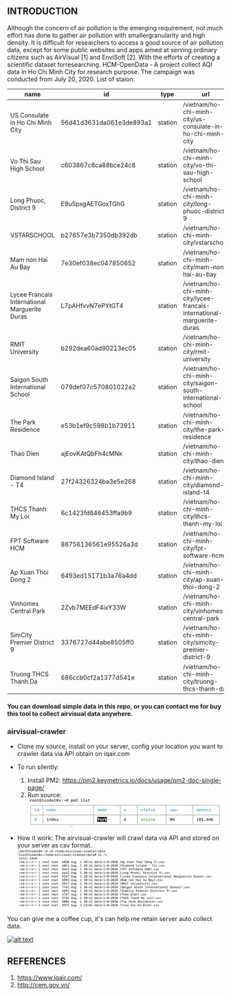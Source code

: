 ## INTRODUCTION
Although the concern of air pollution is the emerging requirement, not much effort has done to gather air pollution with smallergranularity and high density. It is difficult for researchers to access a good source of air pollution data, except for some public websites and apps aimed at serving ordinary citizens such as AirVisual [1] and EnviSoft [2]. With the efforts of creating a scientific dataset forresearching. 
HCM-OpenData - A project collect AQI data in Ho Chi Minh City for research purpose. 
The campaign was conducted from July 20, 2020.
List of staion:

| name                                          | id                       | type    | url                                                                     | coordinates/latitude | coordinates/longitude | 
|-----------------------------------------------|--------------------------|---------|-------------------------------------------------------------------------|----------------------|-----------------------| 
| US Consulate in Ho Chi Minh City              | 56d41d3631da061e3de893a1 | station | /vietnam/ho-chi-minh-city/us-consulate-in-ho-chi-minh-city              | 10.782783            | 106.700035            | 
| Vo Thi Sau High School                        | c603867c6ca88bce24c8     | station | /vietnam/ho-chi-minh-city/vo-thi-sau-high-school                        | 10.79765507          | 106.6960189           | 
| Long Phuoc, District 9                     | E9uSpxgAETGoxTGhG        | station | /vietnam/ho-chi-minh-city/long-phuoc-district-9                            | 10.81210352          | 106.866467            | 
| VSTARSCHOOL                                   | b27657e3b7350db392db     | station | /vietnam/ho-chi-minh-city/vstarschool                                   | 10.743098            | 106.697934            | 
| Mam non Hai Au Bay                            | 7e30ef038ec047850652     | station | /vietnam/ho-chi-minh-city/mam-non-hai-au-bay                            | 10.794837            | 106.673877            | 
| Lycee Francais International Marguerite Duras | L7pAHfvvN7ePYtGT4        | station | /vietnam/ho-chi-minh-city/lycee-francais-international-marguerite-duras | 10.870602            | 106.824335            | 
| RMIT University                               | b292dea60ad90213ec05     | station | /vietnam/ho-chi-minh-city/rmit-university                               | 10.72955917          | 106.6945839           | 
| Saigon South International School             | 079def07c570801022a2     | station | /vietnam/ho-chi-minh-city/saigon-south-international-school             | 10.721702            | 106.709001            | 
| The Park Residence                            | e53b1ef9c598b1b73911     | station | /vietnam/ho-chi-minh-city/the-park-residence                            | 10.712713            | 106.707257            | 
| Thao Dien                                     | ajEovKAtQbFh4cMNk        | station | /vietnam/ho-chi-minh-city/thao-dien                                     | 10.805454            | 106.74814             | 
| Diamond Island - T4                           | 27f24326324ba3e5e268     | station | /vietnam/ho-chi-minh-city/diamond-island-t4                             | 10.7791155           | 106.7473307           | 
| THCS Thanh My Loi                             | 6c1423fd846453ffa9b9     | station | /vietnam/ho-chi-minh-city/thcs-thanh-my-loi                             | 10.77501437          | 106.7704541           | 
| FPT Software HCM                              | 88756136561e95526a3d     | station | /vietnam/ho-chi-minh-city/fpt-software-hcm                              | 10.85098936          | 106.798085            | 
| Ap Xuan Thoi Dong 2                           | 6493ed15171b3a76a4dd     | station | /vietnam/ho-chi-minh-city/ap-xuan-thoi-dong-2                           | 10.87002752          | 106.5904112           | 
| Vinhomes Central Park                         | 2Zvb7MEEdF4ixY33W        | station | /vietnam/ho-chi-minh-city/vinhomes-central-park                         | 10.79262137          | 106.7217325           | 
| SimCity Premier District 9                    | 3376727d44abe8505ff0     | station | /vietnam/ho-chi-minh-city/simcity-premier-district-9                    | 10.821354            | 106.81799             | 
| Truong THCS Thanh Da                          | 686ccb0cf2a1377d541e     | station | /vietnam/ho-chi-minh-city/truong-thcs-thanh-da                          | 10.81356068          | 106.7202117           | 


 #### You can download simple data in this repo, or you can contact me for buy this tool to collect airvisual data  anywhere.
 
 ### airvisual-crawler
 * Clone my source, install on your server, config your location you want to crawler data via API obtain on iqair.com
 * To run silently:
      1. Install PM2: https://pm2.keymetrics.io/docs/usage/pm2-doc-single-page/
      2. Run source:
 ![alt text](https://github.com/HCM-OpenData/airvisual-data-collection/blob/master/image/Screen%20Shot%202020-08-01%20at%2019.17.37.png?raw=true)
 
  * How it work:
The airvisual-crawler will crawl data via API and stored on your server as csv format.
 ![alt text](https://github.com/HCM-OpenData/airvisual-data-collection/blob/master/image/Screen%20Shot%202020-08-01%20at%2021.15.19.png?raw=true)

You can give me a coffee cup, it's can help me retain server auto collect data.
<p>
  <a href="https://www.buymeacoffee.com/qZHglXx" rel="nofollow"> 
    <img src="https://camo.githubusercontent.com/c1dad50ef8c7b0ce138c2ec7c5eff881fed84682/68747470733a2f2f692e696d6775722e636f6d2f58454b3259345a2e706e67" alt="alt text" data-canonical-src="https://i.imgur.com/XEK2Y4Z.png" style="max-width:100%;">
  </a>
</p>

 ## REFERENCES
 1. https://www.iqair.com/
 2. http://cem.gov.vn/
 
